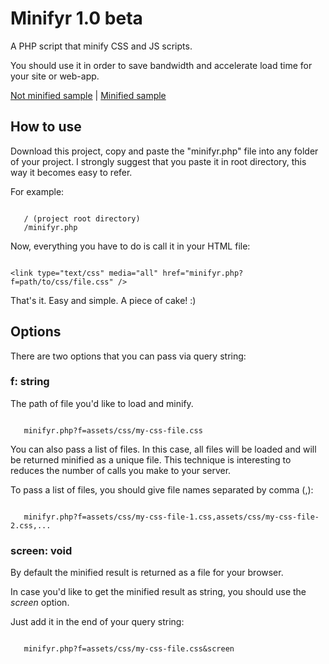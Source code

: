 # Minifyr 1.0 beta

A PHP script that minify CSS and JS scripts.

You should use it in order to save bandwidth and accelerate load time for your site or web-app.

   [Not minified sample](http://awin.com.br/assets/css/icomoon.css) | 
   [Minified sample](http://awin.com.br/minifyr.php?f=assets/css/icomoon.css)

## How to use

Download this project, copy and paste the "minifyr.php" file into any folder of your project. I strongly 
suggest that you paste it in root directory, this way it becomes easy to refer.

For example:


```

   / (project root directory)
   /minifyr.php

```

Now, everything you have to do is call it in your HTML file:

```

<link type="text/css" media="all" href="minifyr.php?f=path/to/css/file.css" />

```

That's it. Easy and simple. A piece of cake! :)

## Options

There are two options that you can pass via query string:

### f: string

The path of file you'd like to load and minify.


```

   minifyr.php?f=assets/css/my-css-file.css

```

You can also pass a list of files. In this case, all files will be loaded and will be returned minified as a unique file. This technique is interesting to reduces the number of calls you make to your server.

To pass a list of files, you should give file names separated by comma (,):

```

   minifyr.php?f=assets/css/my-css-file-1.css,assets/css/my-css-file-2.css,...

```

### screen: void

By default the minified result is returned as a file for your browser.

In case you'd like to get the minified result as string, you should use the *screen* option.

Just add it in the end of your query string:


```

   minifyr.php?f=assets/css/my-css-file.css&screen

```
